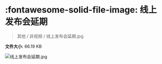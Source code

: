 # :fontawesome-solid-file-image: 线上发布会延期

> 其他 / 非视频 / 线上发布会延期.jpg

**文件大小**: 66.19 KB

<img src="https://file.hsyhx.top/其他/非视频/线上发布会延期.jpg"  alt="线上发布会延期.jpg" />